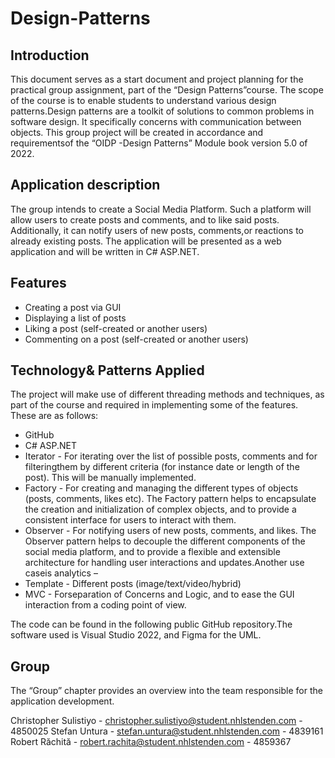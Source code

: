 # Design-Patterns

## Introduction
This document serves as a start  document and project  planning for the practical group assignment, part  of  the “Design  Patterns”course.  The  scope  of  the  course  is  to  enable  students  to  understand various design patterns.Design patterns are a toolkit of solutions to common problems in software design.  It  specifically  concerns  with  communication  between  objects. This  group  project will  be created in accordance and requirementsof the “OIDP -Design Patterns” Module book version 5.0 of 2022.

## Application description
The group intends to create a Social Media Platform. Such a platform will allow users to create posts and  comments,  and  to  like  said  posts.  Additionally, it  can  notify  users  of  new  posts, comments,or reactions to already existing posts. The application will be presented as a web application and will be written in C# ASP.NET.

## Features
- Creating a post via GUI
- Displaying a list of posts
- Liking a post (self-created or another users)
- Commenting on a post (self-created or another users)

## Technology& Patterns Applied
The project will make use of different threading methods and techniques, as part of the course and required in implementing some of the features. These are as follows:
- GitHub
- C# ASP.NET
- Iterator - For iterating over the list of possible posts, comments and for filteringthem by different criteria (for instance date or length of the post). This will be manually implemented.
- Factory - For creating and managing the different types of objects (posts, comments, likes etc). The Factory pattern helps to encapsulate the creation and initialization of complex objects, and to provide a consistent interface for users to interact with them.
- Observer - For notifying users of new posts, comments, and likes. The Observer pattern helps to decouple the different components of the social media platform, and to provide a flexible and extensible architecture for handling user interactions and updates.Another use caseis analytics –
- Template - Different posts (image/text/video/hybrid)
- MVC - Forseparation of Concerns and Logic, and to ease the GUI interaction from a coding point of view.

The code can be found in the following public GitHub repository.The software used is Visual Studio 2022, and Figma for the UML.

## Group
The “Group” chapter provides an overview into the team responsible for the application development. 

Christopher Sulistiyo - christopher.sulistiyo@student.nhlstenden.com - 4850025
Stefan Untura - stefan.untura@student.nhlstenden.com - 4839161
Robert Răchită - robert.rachita@student.nhlstenden.com - 4859367
